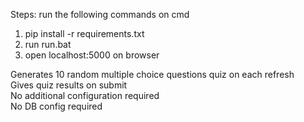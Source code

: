 Steps:
run the following commands on cmd

1) pip install -r requirements.txt
2) run run.bat
3) open localhost:5000 on browser


Generates 10 random multiple choice questions quiz on each refresh<br/>
Gives quiz results on submit<br/>
No additional configuration required<br/>
No DB config required<br/>